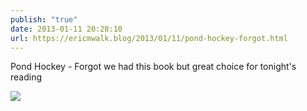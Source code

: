 ```yaml
---
publish: "true"
date: 2013-01-11 20:28:10
url: https://ericmwalk.blog/2013/01/11/pond-hockey-forgot.html
---
```


Pond Hockey - Forgot we had this book but great choice for tonight's reading

![](https://ericmwalk.blog/uploads/2022/355b883fa0.jpg)